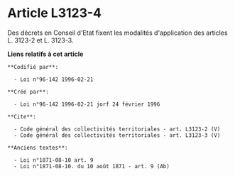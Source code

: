 # Article L3123-4

Des décrets en Conseil d'Etat fixent les modalités d'application des articles L. 3123-2 et L. 3123-3.

**Liens relatifs à cet article**

	**Codifié par**:

	  - Loi n°96-142 1996-02-21

	**Créé par**:

	  - Loi n°96-142 1996-02-21 jorf 24 février 1996

	**Cite**:

	  - Code général des collectivités territoriales - art. L3123-2 (V)
	  - Code général des collectivités territoriales - art. L3123-3 (V)

	**Anciens textes**:

	  - Loi n°1871-08-10 art. 9
	  - Loi n°1871-08-10. du 10 août 1871 - art. 9 (Ab)
